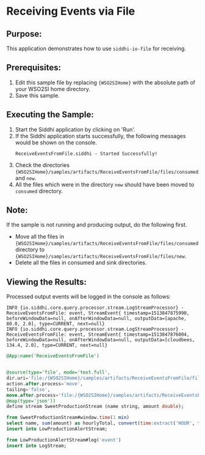 # Receiving Events via File

## Purpose:
This application demonstrates how to use `siddhi-io-file` for receiving.

## Prerequisites:
1. Edit this sample file by replacing `{WSO2SIHome}` with the absolute path of your WSO2SI home directory.
2. Save this sample.

## Executing the Sample:
1. Start the Siddhi application by clicking on 'Run'.
2. If the Siddhi application starts successfully, the following messages would be shown on the console.
    ```
    ReceiveEventsFromFile.siddhi - Started Successfully!
    ```
3. Check the directories `{WSO2SIHome}/samples/artifacts/ReceiveEventsFromFile/files/consumed` and `new`.
4. All the files which were in the directory `new` should have been moved to `consumed` directory.

## Note:
If the sample is not running and producing output, do the following first.
* Move all the files in `{WSO2SIHome}/samples/artifacts/ReceiveEventsFromFile/files/consumed` directory to
`{WSO2SIHome}/samples/artifacts/ReceiveEventsFromFile/files/new`.
* Delete all the files in consumed and sink directories.

## Viewing the Results:
Processed output events will be logged in the console as follows:
```
INFO {io.siddhi.core.query.processor.stream.LogStreamProcessor} - ReceiveEventsFromFile: event, StreamEvent{ timestamp=1513847875990, beforeWindowData=null, onAfterWindowData=null, outputData=[apache, 80.0, 2.0], type=CURRENT, next=null}
INFO {io.siddhi.core.query.processor.stream.LogStreamProcessor} - ReceiveEventsFromFile: event, StreamEvent{ timestamp=1513847876004, beforeWindowData=null, onAfterWindowData=null, outputData=[cloudbees, 134.4, 2.0], type=CURRENT, next=null}
```

```sql
@App:name('ReceiveEventsFromFile')


@source(type='file', mode='text.full',
dir.uri='file:/{WSO2SIHome}/samples/artifacts/ReceiveEventsFromFile/files/new',
action.after.process='move',
tailing='false',
move.after.process='file:/{WSO2SIHome}/samples/artifacts/ReceiveEventsFromFile/files/consumed',
@map(type='json'))
define stream SweetProductionStream (name string, amount double);

from SweetProductionStream#window.time(1 min)
select name, sum(amount) as hourlyTotal, convert(time:extract('HOUR', time:currentTimestamp(), 'yyyy-MM-dd hh:mm:ss'), 'double') as currentHour
insert into LowProductionAlertStream;

from LowProductionAlertStream#log('event')
insert into LogStream;
```